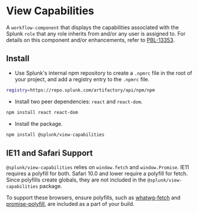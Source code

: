 # View Capabilities #

A `workflow-component` that displays the capabilities associated with the Splunk `role` that any role inherits from
and/or any user is assigned to. For details on this component and/or enhancements, refer to
[PBL-13353](https://jira.splunk.com/browse/PBL-13353).

## Install ##

* Use Splunk's internal npm repository to create a `.npmrc` file in the root of your project, and add a registry entry
to the `.npmrc` file.
```bash
registry=https://repo.splunk.com/artifactory/api/npm/npm
```

* Install two peer dependencies: `react` and `react-dom`.
```bash
npm install react react-dom
```

* Install the package.
```bash
npm install @splunk/view-capabilities
```

## IE11 and Safari Support ##

`@splunk/view-capabilities` relies on `window.fetch` and `window.Promise`. IE11 requires a polyfill for both. Safari
10.0 and lower require a polyfill for fetch. Since polyfills create globals, they are not included in the
`@splunk/view-capabilities` package.

To support these browsers, ensure polyfills, such as [whatwg-fetch](https://github.com/github/fetch) and
[promise-polyfill](https://github.com/taylorhakes/promise-polyfill), are included as a part of your build.

